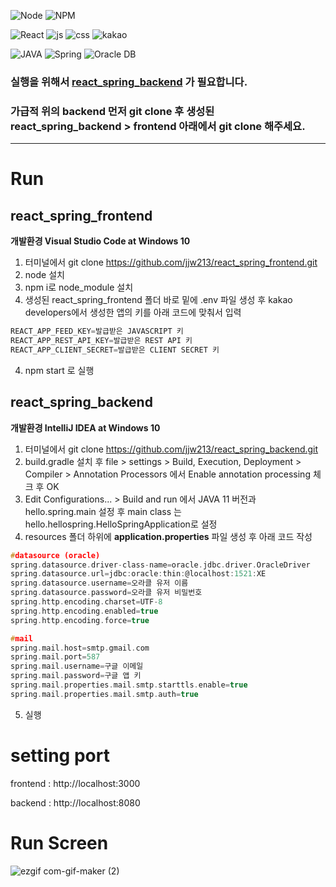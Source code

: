 ![Node](https://img.shields.io/badge/node-v14.17.1-blue)
![NPM](https://img.shields.io/badge/npm-v7.19.0-blue)

![React](https://img.shields.io/badge/react-61DAFB?style=for-the-badge&logo=react&logoColor=black)
![js](https://img.shields.io/badge/JavaScript-F7DF1E.svg?&style=for-the-badge&logo=JavaScript&logoColor=white)
![css](https://img.shields.io/badge/css-1572B6?style=for-the-badge&logo=css3&logoColor=white)
![kakao](https://img.shields.io/badge/Kakao-FFCD00?style=for-the-badge&logo=Kakao&logoColor=white)

![JAVA](https://img.shields.io/badge/java-007396?style=for-the-badge&logo=java&logoColor=white)
![Spring](https://img.shields.io/badge/spring-6DB33F?style=for-the-badge&logo=spring&logoColor=white)
![Oracle DB](https://img.shields.io/badge/oracle-F80000?style=for-the-badge&logo=oracle&logoColor=white)

### **실행을 위해서 [react_spring_backend](https://github.com/jjw213/react_spring_backend) 가 필요합니다.**
### 가급적 위의 backend 먼저 git clone 후 생성된 react_spring_backend > frontend 아래에서 git clone 해주세요.
___

# Run

## react_spring_frontend

**개발환경 Visual Studio Code at Windows 10**
1. 터미널에서 git clone https://github.com/jjw213/react_spring_frontend.git
2. node 설치
3. npm i로 node_module 설치
4. 생성된 react_spring_frontend 폴더 바로 밑에 .env 파일 생성 후 kakao developers에서 생성한 앱의 키를 아래 코드에 맞춰서 입력
```c
REACT_APP_FEED_KEY=발급받은 JAVASCRIPT 키
REACT_APP_REST_API_KEY=발급받은 REST API 키
REACT_APP_CLIENT_SECRET=발급받은 CLIENT SECRET 키
```
4. npm start 로 실행


## react_spring_backend

**개발환경 IntelliJ IDEA at Windows 10**
1. 터미널에서 git clone https://github.com/jjw213/react_spring_backend.git
2. build.gradle 설치 후 file > settings > Build, Execution, Deployment > Compiler > Annotation Processors 에서 Enable annotation processing 체크 후 OK
3. Edit Configurations... > Build and run 에서 JAVA 11 버전과 hello.spring.main 설정 후 main class 는 hello.hellospring.HelloSpringApplication로 설정
4. resources 폴더 하위에 **application.properties** 파일 생성 후 아래 코드 작성
```c
#datasource (oracle)
spring.datasource.driver-class-name=oracle.jdbc.driver.OracleDriver
spring.datasource.url=jdbc:oracle:thin:@localhost:1521:XE
spring.datasource.username=오라클 유저 이름
spring.datasource.password=오라클 유저 비밀번호
spring.http.encoding.charset=UTF-8
spring.http.encoding.enabled=true
spring.http.encoding.force=true

#mail
spring.mail.host=smtp.gmail.com
spring.mail.port=587
spring.mail.username=구글 이메일
spring.mail.password=구글 앱 키
spring.mail.properties.mail.smtp.starttls.enable=true
spring.mail.properties.mail.smtp.auth=true
```

5. 실행


# setting port

frontend : http://localhost:3000

backend : http://localhost:8080


# Run Screen

![ezgif com-gif-maker (2)](https://user-images.githubusercontent.com/88258840/174488781-a997a1c3-84fd-46ee-9fb3-68111c9d18de.gif)
